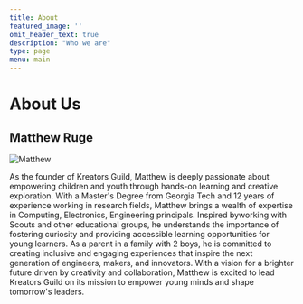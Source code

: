 ```yaml
---
title: About
featured_image: ''
omit_header_text: true
description: "Who we are"
type: page
menu: main
---
```

# About Us

## Matthew Ruge

![Matthew](/images/Matthew.webp)

As the founder of Kreators Guild, Matthew is deeply passionate about empowering children and youth through hands-on learning and creative exploration. With a Master's Degree from Georgia Tech and 12 years of experience working in research fields, Matthew brings a wealth of expertise in Computing, Electronics, Engineering principals. Inspired byworking with Scouts and other educational groups, he understands the importance of fostering curiosity and providing accessible learning opportunities for young learners. As a parent in a family with 2 boys, he is committed to creating inclusive and engaging experiences that inspire the next generation of engineers, makers, and innovators. With a vision for a brighter future driven by creativity and collaboration, Matthew is excited to lead Kreators Guild on its mission to empower young minds and shape tomorrow's leaders.

